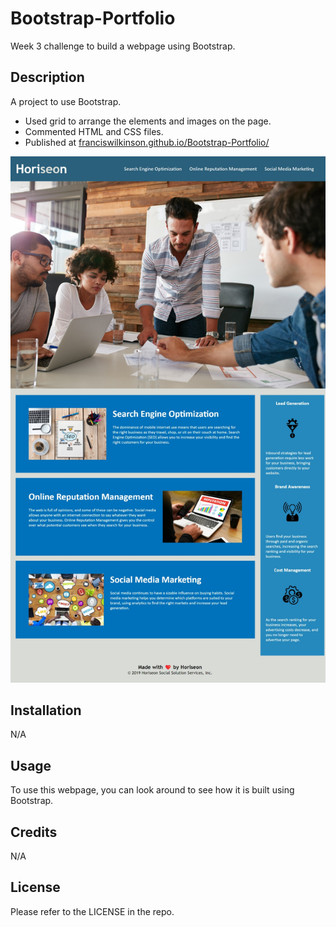 # Bootstrap-Portfolio
Week 3 challenge to build a webpage using Bootstrap.

## Description

A project to use Bootstrap.

- Used grid to arrange the elements and images on the page.
- Commented HTML and CSS files.
- Published at [franciswilkinson.github.io/Bootstrap-Portfolio/](linkurlhttps://franciswilkinson.github.io/Bootstrap-Portfolio/)

![Francis Wilkinson's Bootstrap Portfolio](https://github.com/franciswilkinson/Bootstrap-Portfolio/blob/main/images/franciswilkinson.github.io.jpeg "Bootstrap Portfolio")


## Installation

N/A

## Usage

To use this webpage, you can look around to see how it is built using Bootstrap. 

## Credits

N/A

## License

Please refer to the LICENSE in the repo.
